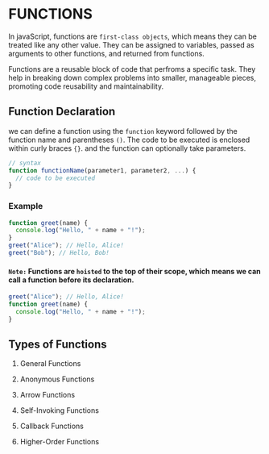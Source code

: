 # FUNCTIONS

In javaScript, functions are `first-class objects`, which means they can be treated like any other value. They can be assigned to variables, passed as arguments to other functions, and returned from functions.

Functions are a reusable block of code that perfroms a specific task.
They help in breaking down complex problems into smaller, manageable pieces, promoting code reusability and maintainability.

## Function Declaration

we can define a function using the `function` keyword followed by the function name and parentheses `()`. The code to be executed is enclosed within curly braces `{}`. and the function can optionally take parameters.

```javascript
// syntax
function functionName(parameter1, parameter2, ...) {
  // code to be executed
}
```

### Example

```javascript
function greet(name) {
  console.log("Hello, " + name + "!");
}
greet("Alice"); // Hello, Alice!
greet("Bob"); // Hello, Bob!
```

#### `Note:` Functions are `hoisted` to the top of their scope, which means we can call a function before its declaration.

```javascript
greet("Alice"); // Hello, Alice!
function greet(name) {
  console.log("Hello, " + name + "!");
}
```

## Types of Functions

1. General Functions

2. Anonymous Functions

3. Arrow Functions

4. Self-Invoking Functions

5. Callback Functions

6. Higher-Order Functions
